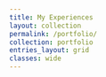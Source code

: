 ```yaml
---
title: My Experiences
layout: collection
permalink: /portfolio/
collection: portfolio
entries_layout: grid
classes: wide
---
```


<h3 class="archive__subtitle"></h3>

